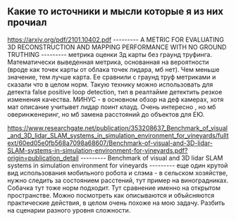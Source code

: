 ## Какие то источники и мысли которые я из них прочиал

https://arxiv.org/pdf/2101.10402.pdf --------- A METRIC FOR EVALUATING 3D RECONSTRUCTION AND MAPPING PERFORMANCE
WITH NO GROUND TRUTHING --------- метрика оценки 3д карты без граунд труфинга. Математически выведенная метрика, основанная на вероятности (вроде как точек карты от облака точек лидара, мб нет). Чем меньше значение, тем лучше карта. Ее сравнили с граунд труф метриками и сказали что в целом норм. Такую технику можно использовать для детекта false positive loop detection, тип в реалтайме детектить резкое изменения качества. МИНУС - в основном обзор на деф камерах, хотя мат описание учитывет лидар поинт клауд. Очень  интересно , но мб оверинженеринг, но мб замена расстояний до объектов для ЕЮ.

https://www.researchgate.net/publication/353208637_Benchmark_of_visual_and_3D_lidar_SLAM_systems_in_simulation_environment_for_vineyards/fulltext/60ed05e0fb568a7098a68607/Benchmark-of-visual-and-3D-lidar-SLAM-systems-in-simulation-environment-for-vineyards.pdf?origin=publication_detail --------- Benchmark of visual and 3D lidar SLAM
systems in simulation environment for vineyards ---------  еще один крутой вид использования мобильного робота и слэма - в сельском хозяйстве, нужно следить за состоянием расстений, тут пример на виноградниках. Собачка тут тоже норм подходит. Тут сравнение именно на открытом пространстве. Можно посмотреть как описываются и объйсняются практические действия, в целом очень похоже на мою задачу. Разбить на сценарии разного уровня сложности.

